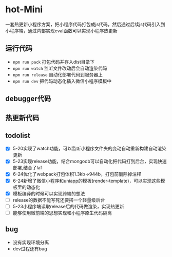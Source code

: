 # hot-Mini
一套热更新小程序方案，把小程序代码打包成js代码，然后通过后续js代码引入到小程序端，通过内部实现eval函数可以实现小程序热更新
## 运行代码
- `npm run pack` 打包代码并存入dist目录下
- `npm run watch` 监听文件改动后会自动渲染代码
- `npm run release` 自动化部署代码到服务器上
- `npm run dev` 把代码动态化插入微信小程序模板中
## debugger代码

## 热更新代码
## todolist
- [x] 5-20实现了watch功能，可以监听小程序文件夹的变动自动重新构建自动渲染更新
- [x] 5-23实现release功能，结合mongodb可以自动化把代码打到后台，实现快速部署,结合了laf
- [x] 6-24优化了webpack打包体积1.3kb->944b，打包前删除掉注释
- [x] 6-24新增了微信小程序和uniapp的模板(render-template)，可以实现这些模板里的动态化
- [x] 模板编译的时候可以实现跨端的想法 
- [ ] release的数据不能写死还要搭一个轻量级后台
- [ ] 5-23小程序端读取release后的代码做渲染，实现热更新
- [ ] 能够使用微前端的思想实现和小程序原生代码隔离

## bug
- 没有实现环境分离
- dev过程还有bug